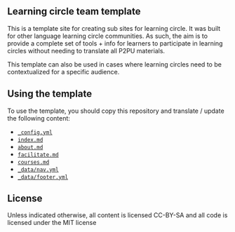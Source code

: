 ## Learning circle team template

This is a template site for creating sub sites for learning circle. It was built for other language learning circle communities. As such, the aim is to provide a complete set of tools + info for learners to participate in learning circles without needing to translate all P2PU materials.

This template can also be used in cases where learning circles need to be contextualized for a specific audience.

## Using the template

To use the template, you should copy this repository and translate / update the following content:
- [`_config.yml`](_config.yml)
- [`index.md`](index.md)
- [`about.md`](about.md)
- [`facilitate.md`](facilitate.md)
- [`courses.md`](courses.md)
- [`_data/nav.yml`](_data/nav.yml)
- [`_data/footer.yml`](_data/footer.yml)

## License

Unless indicated otherwise, all content is licensed CC-BY-SA and all code is licensed under the MIT license
